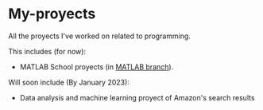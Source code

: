 # My-proyects
All the proyects I've worked on related to programming. 

This includes (for now): 
- MATLAB School proyects (in [MATLAB branch](https://github.com/SergioGzzBrz/My-proyects/blob/1fb2c09ab11f0978ea4f7339afbe835890d4670d/README.md)). 

Will soon include (By January 2023):
- Data analysis and machine learning proyect of Amazon's search results
